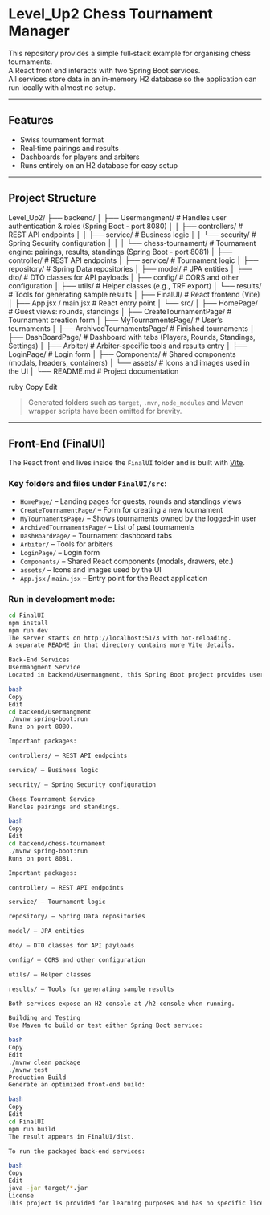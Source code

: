 # Level_Up2 Chess Tournament Manager

This repository provides a simple full‑stack example for organising chess tournaments.  
A React front end interacts with two Spring Boot services.  
All services store data in an in‑memory H2 database so the application can run locally with almost no setup.

---

## Features

- Swiss tournament format
- Real‑time pairings and results
- Dashboards for players and arbiters
- Runs entirely on an H2 database for easy setup

---

## Project Structure

Level_Up2/
├── backend/
│ ├── Usermangment/ # Handles user authentication & roles (Spring Boot - port 8080)
│ │ ├── controllers/ # REST API endpoints
│ │ ├── service/ # Business logic
│ │ └── security/ # Spring Security configuration
│ │
│ └── chess-tournament/ # Tournament engine: pairings, results, standings (Spring Boot - port 8081)
│ ├── controller/ # REST API endpoints
│ ├── service/ # Tournament logic
│ ├── repository/ # Spring Data repositories
│ ├── model/ # JPA entities
│ ├── dto/ # DTO classes for API payloads
│ ├── config/ # CORS and other configuration
│ ├── utils/ # Helper classes (e.g., TRF export)
│ └── results/ # Tools for generating sample results
│
├── FinalUI/ # React frontend (Vite)
│ ├── App.jsx / main.jsx # React entry point
│ └── src/
│ ├── HomePage/ # Guest views: rounds, standings
│ ├── CreateTournamentPage/ # Tournament creation form
│ ├── MyTournamentsPage/ # User’s tournaments
│ ├── ArchivedTournamentsPage/ # Finished tournaments
│ ├── DashBoardPage/ # Dashboard with tabs (Players, Rounds, Standings, Settings)
│ ├── Arbiter/ # Arbiter-specific tools and results entry
│ ├── LoginPage/ # Login form
│ ├── Components/ # Shared components (modals, headers, containers)
│ └── assets/ # Icons and images used in the UI
│
└── README.md # Project documentation

ruby
Copy
Edit

> Generated folders such as `target`, `.mvn`, `node_modules` and Maven wrapper scripts have been omitted for brevity.

---

## Front‑End (FinalUI)

The React front end lives inside the `FinalUI` folder and is built with [Vite](https://vitejs.dev/).

### Key folders and files under `FinalUI/src`:

- `HomePage/` – Landing pages for guests, rounds and standings views  
- `CreateTournamentPage/` – Form for creating a new tournament  
- `MyTournamentsPage/` – Shows tournaments owned by the logged-in user  
- `ArchivedTournamentsPage/` – List of past tournaments  
- `DashBoardPage/` – Tournament dashboard tabs  
- `Arbiter/` – Tools for arbiters  
- `LoginPage/` – Login form  
- `Components/` – Shared React components (modals, drawers, etc.)  
- `assets/` – Icons and images used by the UI  
- `App.jsx` / `main.jsx` – Entry point for the React application  

### Run in development mode:

```bash
cd FinalUI
npm install
npm run dev
The server starts on http://localhost:5173 with hot-reloading.
A separate README in that directory contains more Vite details.

Back‑End Services
Usermangment Service
Located in backend/Usermangment, this Spring Boot project provides user accounts and basic tournament setup APIs.

bash
Copy
Edit
cd backend/Usermangment
./mvnw spring-boot:run
Runs on port 8080.

Important packages:

controllers/ – REST API endpoints

service/ – Business logic

security/ – Spring Security configuration

Chess Tournament Service
Handles pairings and standings.

bash
Copy
Edit
cd backend/chess-tournament
./mvnw spring-boot:run
Runs on port 8081.

Important packages:

controller/ – REST API endpoints

service/ – Tournament logic

repository/ – Spring Data repositories

model/ – JPA entities

dto/ – DTO classes for API payloads

config/ – CORS and other configuration

utils/ – Helper classes

results/ – Tools for generating sample results

Both services expose an H2 console at /h2-console when running.

Building and Testing
Use Maven to build or test either Spring Boot service:

bash
Copy
Edit
./mvnw clean package
./mvnw test
Production Build
Generate an optimized front‑end build:

bash
Copy
Edit
cd FinalUI
npm run build
The result appears in FinalUI/dist.

To run the packaged back-end services:

bash
Copy
Edit
java -jar target/*.jar
License
This project is provided for learning purposes and has no specific license.
